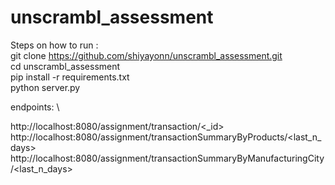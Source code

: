 # unscrambl_assessment
Steps on how to run : \
git clone https://github.com/shiyayonn/unscrambl_assessment.git \
cd unscrambl_assessment\
pip install -r requirements.txt \
python server.py

endpoints: \

http://localhost:8080/assignment/transaction/<_id> \
http://localhost:8080/assignment/transactionSummaryByProducts/<last_n_days> \
http://localhost:8080/assignment/transactionSummaryByManufacturingCity/<last_n_days>
  
